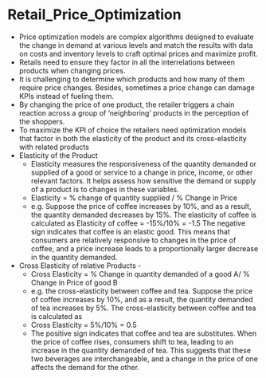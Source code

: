 # Retail_Price_Optimization

- Price optimization models are complex algorithms designed to evaluate the change in demand at various levels and match the results with data on costs and inventory levels to craft optimal prices and maximize profit.
- Retails need to ensure they factor in all the interrelations between products when changing prices.
- It is challenging to determine which products and how many of them require price changes. Besides, sometimes a price change can damage KPIs instead of fueling them.
- By changing the price of one product, the retailer triggers a chain reaction across a group of ‘neighboring’ products in the perception of the shoppers.
- To maximize the KPI of choice the retailers need optimization models that factor in both the elasticity of the product and its cross-elasticity with related products
- Elasticity of the Product
    - Elasticity measures the responsiveness of the quantity demanded or supplied of a good or service to a change in price, income, or other relevant factors. It helps assess how sensitive the demand or supply of a product is to changes in these variables.
    - Elasticity = % change of quantity supplied / % Change in Price
    - e.g. Suppose the price of coffee increases by 10%, and as a result, the quantity demanded decreases by 15%. The elasticity of coffee is calculated as
      Elasticity of coffee = -15%/10%  = -1.5
      The negative sign indicates that coffee is an elastic good. This means that consumers are relatively responsive to changes in the price of coffee, and a price increase leads to a proportionally larger decrease in the quantity demanded.
- Cross Elasticity of relative Products -
     - Cross Elasticity = % Change in quantity demanded of a good A/ % Change in Price of good B
     - e.g. the cross-elasticity between coffee and tea. Suppose the price of coffee increases by 10%, and as a result, the quantity demanded of tea increases by 5%. The cross-elasticity between coffee and tea is calculated as
     - Cross Elasticity = 5%/10% = 0.5
     - The positive sign indicates that coffee and tea are substitutes. When the price of coffee rises, consumers shift to tea, leading to an increase in the quantity demanded of tea. This suggests that these two beverages are interchangeable, and a change in the price of one affects the demand for the other.
